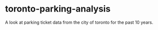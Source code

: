 # toronto-parking-analysis
A look at parking ticket data from the city of toronto for the past 10 years.
